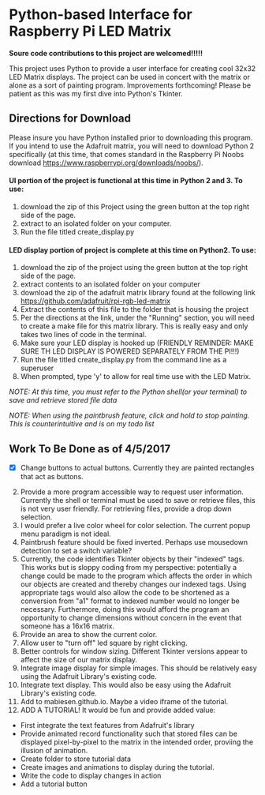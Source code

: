 # Python-based Interface for Raspberry Pi LED Matrix


**Soure code contributions to this project are welcomed!!!!!**

This project uses Python to provide a user interface for creating cool 32x32 LED Matrix displays.  The project can be used in concert with the matrix or alone as a sort of painting program.  Improvements forthcoming! Please be patient as this was my first dive into Python's Tkinter.

## Directions for Download

Please insure you have Python installed prior to downloading this program.  If you intend to use the Adafruit matrix, you will need to download Python 2 specifically (at this time, that comes standard in the Raspberry Pi Noobs download https://www.raspberrypi.org/downloads/noobs/).

#### UI portion of the project is functional at this time in Python 2 and 3.  To use:
1. download the zip of this Project using the green button at the top right side of the page.
2. extract to an isolated folder on your computer.
3. Run the file titled create_display.py

#### LED display portion of project is complete at this time on Python2.  To use:
1. download the zip of the project using the green button at the top right side of the page.
2. extract contents to an isolated folder on your computer
3. download the zip of the adafruit matrix library found at the following link https://github.com/adafruit/rpi-rgb-led-matrix
4. Extract the contents of this file to the folder that is housing the project
5. Per the directions at the link, under the "Running" section, you will need to create a make file for this matrix library.  This is really easy and only takes two lines of code in the terminal.
6. Make sure your LED display is hooked up (FRIENDLY REMINDER: MAKE SURE TH LED DISPLAY IS POWERED SEPARATELY FROM THE PI!!!)
7. Run the file titled create_display.py from the command line as a superuser
8. When prompted, type 'y' to allow for real time use with the LED Matrix.

*NOTE: At this time, you must refer to the Python shell(or your terminal) to save and retrieve stored file data*

*NOTE: When using the paintbrush feature, click and hold to stop painting.  This is counterintuitive and is on my todo list*

## Work To Be Done as of 4/5/2017

- [x] Change buttons to actual buttons.  Currently they are painted rectangles that act as buttons.
2. Provide a more program accessible way to request user information.  Currently the shell or terminal must be used to save or retrieve files, this is not very user friendly.  For retrieving files, provide a drop down selection.
3. I would prefer a live color wheel for color selection.  The current popup menu paradigm is not ideal.
4. Paintbrush feature should be fixed inverted.  Perhaps use mousedown detection to set a switch variable?
5. Currently, the code identifies Tkinter objects by their "indexed" tags.  This works but is sloppy coding from my perspective: potentially a change could be made to the program which affects the order in which our objects are created and thereby changes our indexed tags.  Using appropriate tags would also allow the code to be shortened as a conversion from "a1" format to indexed number would no longer be necessary.  Furthermore, doing this would afford the program an opportunity to change dimensions without concern in the event that someone has a 16x16 matrix.
6. Provide an area to show the current color.
7. Allow user to "turn off" led square by right clicking.
8. Better controls for window sizing.  Different Tkinter versions appear to affect the size of our matrix display.
9. Integrate image display for simple images.  This should be relatively easy using the Adafruit Library's existing code.
10. Integrate text display.  This would also be easy using the Adafruit Library's existing code.
11. Add to mabiesen.github.io. Maybe a video iframe of the tutorial.
12. ADD A TUTORIAL! It would be fun and provide added value:
* First integrate the text features from Adafruit's library
* Provide animated record functionality such that stored files can be displayed pixel-by-pixel to the matrix in the intended order, proviing the illusion of animation.
* Create folder to store tutorial data
* Create images and animations to display during the tutorial.
* Write the code to display changes in action
* Add a tutorial button

